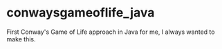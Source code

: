 conwaysgameoflife_java
======================

First Conway's Game of Life approach in Java for me, I always wanted to make this.